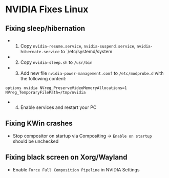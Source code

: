 # NVIDIA Fixes Linux

## Fixing sleep/hibernation

* 1. Copy `nvidia-resume.service`, `nvidia-suspend.service`, `nvidia-hibernate.service` to `/etc/systemd/system
* 2. Copy `nvidia-sleep.sh` to `/usr/bin`
* 3. Add new file `nvidia-power-management.conf` to `/etc/modprobe.d` with the following content:
```
options nvidia NVreg_PreserveVideoMemoryAllocations=1 NVreg_TemporaryFilePath=/tmp/nvidia
```
* 4. Enable services and restart your PC

## Fixing KWin crashes
* Stop compositor on startup via Compositing -> `Enable on startup` should be unchecked

## Fixing black screen on Xorg/Wayland
* Enable `Force Full Composition Pipeline` in NVIDIA Settings